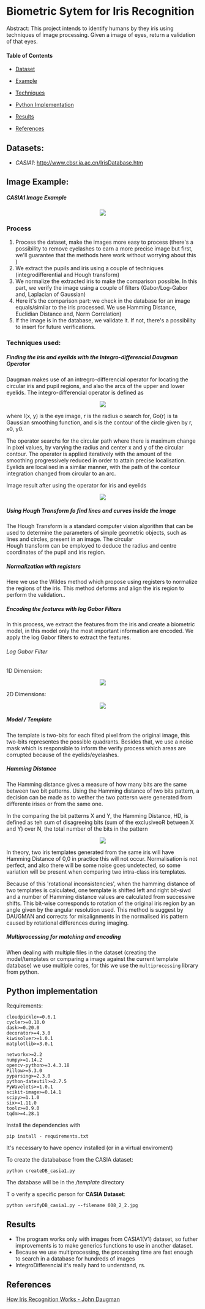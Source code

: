 # Biometric Sytem for Iris Recognition

Abstract: This project intends to identify humans by they iris using techniques of image processing. Given a image of eyes, return a validation of that eyes.


#### Table of Contents

- [Dataset](#dataset)

- [Example](#example)

- [Techniques](#tech)

- [Python Implementation](#python)

- [Results](#result)

- [References](#references)


<div id='dataset' >

## **Datasets**:

- *CASIA1*: http://www.cbsr.ia.ac.cn/IrisDatabase.htm 
  

<div id='example' />

## **Image Example:**

##### CASIA1 Image Example

<p align='center'>
    <img src='https://i.ibb.co/nmqb4pv/084-2-2.jpg' />
</p>

### Process


<div id='process' />

1) Process the dataset, make the images more easy to process (there's a possibility to remove eyelashes to earn a more precise image but first, we'll guarantee that the methods here work without worrying about this )
2) We extract the pupils and iris using a couple of techniques (integrodifferential and Hough transform)
3) We normalize the extracted iris to make the comparison possible. In this part, we verify the image using a couple of filters (Gabor/Log-Gabor and, Laplacian of Gaussian)
4) Here it's the comparison part: we check in the database for an image equals/similar to the iris processed. We use Hamming Distance, Euclidian Distance and, Norm Correlation)
5) If the image is in the database, we validate it. If not, there's a possibility to insert for future verifications.


<div id='tech' />

### Techniques used:

##### Finding the iris and eyelids with the Integro-differencial Daugman Operator

Daugman makes use of an intregro-differencial operator for locating the circular iris and pupil regions, and also the arcs of the upper and lower eyelids. The integro-differencial operator is defined as


<p align='center'>
    <img src='./equ1.png' />
</p>

where I(x, y) is the eye image, r is the radius o search for, Go(r) is ta Gaussian smoothing function, and s is the contour of the circle given by r, x0, y0.

The operator searchs for the circular path where there is maximum change in pixel values, by varying the radius and center x and y of the circular contour. The operator is applied iteratively with the amount of the smoothing progressively reduced in order to attain precise localisation. Eyelids are localised in a similar manner, with the path of the contour integration changed from circular to an arc.

Image result after using the operator for iris and eyelids

<p align='center'>
    <img src='./intrego-eye.jpg' />
</p>


##### Using Hough Transform fo find lines and curves inside the image


<div id='references' />The Hough Transform is a standard computer vision algorithm that can be used to determine the parameters of simple geometric objects, such as lines and circles, present in an image. The circular
<div id='example' />
 Hough transform can be employed to deduce the radius and centre coordinates of the pupil and iris region.

##### Normalization with registers

 Here we use the Wildes method which propose using registers to normalize the regions of the iris. This method deforms and align the iris region to perform the validation..

##### Encoding the features with log Gabor Filters

In this process, we extract the features from the iris and create a biometric model, in this model only the most important information are encoded. We apply the log Gabor filters to extract the features.

###### Log Gabor Filter

1D Dimension:


<p align='center'>
    <img src='./loggabor1D.jpg' />
</p>

2D Dimensions:


<p align='center'>
    <img src='./loggabor2D.jpg' />
</p>


##### Model / Template

 The template is two-bits for each filted pixel from the original image, this two-bits representes the possible quadrants. Besides that, we use a noise mask which is responsible to inform the verify process which areas are corrupted because of the eyelids/eyelashes.

##### Hamming Distance

The Hamming distance gives a measure of how many bits are the same between two bit patterns. Using the Hamming distance of two bits pattern, a decision can be made as to wether the two pattersn were generated from differente irises or from the same one.

In the comparing the bit patterns X and Y, the Hamming Distance, HD, is defined as teh sum of disagreeing bits (sum of the exclusiveoR between X and Y) over N, the total number of the bits in the pattern

<p align='center'>
    <img src='./hammin.jpg' />
</p>

In theory, two iris templates generated from the same iris will have Hamming Distance of 0,0 in practice this will not occur. Normalisation is not perfect, and also there will be some noise goes undetected, so some variation will be present when comparing two intra-class iris templates.

Because of this 'rotational inconsistencies', when the hamming distance of two templates is calculated, one template is shifted left and right bit-siwd and a number of Hamming distance values are calculated from successive shifts. This bit-wise corresponds to rotation of the original iris region by an angle given by the angular resolution used. This method is suggest by DAUGMAN and corrects for misalignments in the normalised iris pattern caused by rotational differences during imaging.

##### Multiprocessing for matching and encoding

 When dealing with multiple files in the dataset (creating the model/templates or comparing a image against the current template database) we use multiple cores, for this we use the ```multiprocessing``` library from python.


<div id='python' />

## Python implementation

Requirements:

```
cloudpickle>=0.6.1
cycler>=0.10.0
dask>=0.20.0
decorator>=4.3.0
kiwisolver>=1.0.1
matplotlib>=3.0.1

networkx>=2.2
numpy>=1.14.2
opencv-python>=3.4.3.18
Pillow>=5.3.0
pyparsing>=2.3.0
python-dateutil>=2.7.5
PyWavelets>=1.0.1
scikit-image>=0.14.1
scipy>=1.1.0
six>=1.11.0
toolz>=0.9.0
tqdm>=4.28.1
```

Install the dependencies with

```pip install - requirements.txt```

 It's necessary to have opencv installed (or in a virtual enviroment)

To create the datababase from the  CASIA dataset: 

```python createDB_casia1.py ```

 The database will be in the */template* directory


T o verify a specific person for **CASIA Dataset**: 

```python verifyDB_casia1.py --filename 008_2_2.jpg```

<div id='result' />

## Results

- The program works only with images from CASIA1(V1) dataset, so futher improvements is to make generics functions to use in another dataset.
- Because we use multiprocessing, the processing time are fast enough to search in a database for hundreds of images
- IntegroDifferencial it's really hard to understand, rs.

## References

[How Iris Recognition Works - John Daugman](https://www.cl.cam.ac.uk/~jgd1000/csvt.pdf)